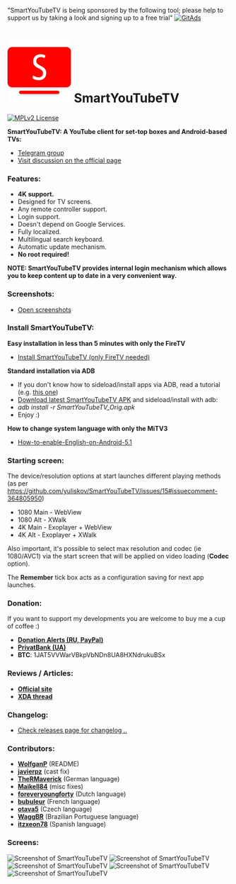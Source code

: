 "SmartYouTubeTV is being sponsored by the following tool; please help to support us by taking a look and signing up to a free trial"
<a href="https://tracking.gitads.io/?repo=SmartYouTubeTV"><img src="https://images.gitads.io/SmartYouTubeTV" alt="GitAds"/></a>

![Logo of SmartYouTubeTV](screenshots/smartyoutubetv-logo_small.png "Logo of SmartYouTubeTV") SmartYouTubeTV
=========

[![MPLv2 License](http://img.shields.io/badge/license-MPLv2-blue.svg?style=flat-square)](https://www.mozilla.org/MPL/2.0/)

__SmartYouTubeTV: A YouTube client for set-top boxes and Android-based TVs:__

 * <a href="https://t.me/SmartYouTubeTV">Telegram group</a>
 * <a href="https://smartyoutubetv.github.io/#disqus_thread" target="_blank">Visit discussion on the official page</a>

### Features:

 * __4K support.__
 * Designed for TV screens.
 * Any remote controller support.
 * Login support.
 * Doesn't depend on Google Services.
 * Fully localized.
 * Multilingual search keyboard.
 * Automatic update mechanism.
 * __No root required!__

__NOTE: SmartYouTubeTV provides internal login mechanism which allows you to keep content up to date in a very convenient way.__

### Screenshots:
 * [Open screenshots](#screens)

### Install SmartYouTubeTV:

__Easy installation in less than 5 minutes with only the FireTV__
 * <a href="https://github.com/yuliskov/SmartYouTubeTV/wiki/Install-SmartYouTubeTV-(only-FireTV-needed)">Install SmartYouTubeTV (only FireTV needed)</a>

__Standard installation via ADB__
 * If you don't know how to sideload/install apps via ADB, read a tutorial (e.g. <a href="http://kodi.wiki/view/HOW-TO:Install_Kodi_on_Fire_TV" target="_blank">this one</a>)
 * <a href="https://github.com/yuliskov/SmartYouTubeTV/releases" target="_blank">Download latest SmartYouTubeTV APK</a> and sideload/install with adb: 
 * *adb install -r SmartYouTubeTV_Orig.apk*
 * Enjoy :)

__How to change system language with only the MiTV3__
 * [How-to-enable-English-on-Android-5.1](https://github.com/yuliskov/SmartYouTubeTV/wiki/How-to-enable-English-on-Android-5.1)

### Starting screen:

The device/resolution options at start launches different playing methods (as per https://github.com/yuliskov/SmartYouTubeTV/issues/15#issuecomment-364805950)
* 1080 Main - WebView
* 1080 Alt  - XWalk
* 4K Main   - Exoplayer + WebView
* 4K Alt    - Exoplayer + XWalk

Also important, it's possible to select max resolution and codec (ie 1080/AVC1) via the start screen that will be applied on video loading (**Codec** option).

The **Remember** tick box acts as a configuration saving for next app launches.

### Donation:
If you want to support my developments you are welcome to buy me a cup of coffee :)
 * [__Donation Alerts (RU, PayPal)__](https://www.donationalerts.ru/r/firsthash)
 * [__PrivatBank (UA)__](https://privatbank.ua/ru/sendmoney?payment=5fcdddf53e3d491d63fcb050e6e2e05f2f2678c2)
 * __BTC__: 1JAT5VVWarVBkpVbNDn8UA8HXNdrukuBSx
 
### Reviews / Articles:
 * [__Official site__](https://smartyoutubetv.github.io)
 * [__XDA thread__](https://forum.xda-developers.com/fire-tv/themes-apps/modified-version-smart-youtube-tv-t3773384)
 
### Changelog:
 * [Check releases page for changelog ..](https://github.com/yuliskov/SmartYouTubeTV/releases)

### Contributors:
 * __[WolfganP](https://github.com/WolfganP)__ (README)
 * __[javierpz](https://github.com/javierpz)__ (cast fix)
 * __[TheRMaverick](https://github.com/TheRMaverick)__ (German language)
 * __[Maikell84](https://github.com/Maikell84)__ (misc fixes)
 * __[foreveryoungforty](https://github.com/foreveryoungforty)__ (Dutch language)
 * __[bubuleur](https://github.com/bubuleur)__ (French language)
 * __[otava5](https://github.com/otava5)__ (Czech language)
 * __[WaggBR](https://github.com/WaggBR)__ (Brazilian Portuguese language)
 * __[itzxeon78](https://github.com/itzxeon78)__ (Spanish language)

### Screens:
![Screenshot of SmartYouTubeTV](screenshots/smartyoutubetv_screenshot_01.jpg "Screenshot of SmartYouTubeTV")
![Screenshot of SmartYouTubeTV](screenshots/smartyoutubetv_screenshot_02.jpg "Screenshot of SmartYouTubeTV")
![Screenshot of SmartYouTubeTV](screenshots/smartyoutubetv_screenshot_03.jpg "Screenshot of SmartYouTubeTV")
![Screenshot of SmartYouTubeTV](screenshots/smartyoutubetv_screenshot_04.jpg "Screenshot of SmartYouTubeTV")
![Screenshot of SmartYouTubeTV](screenshots/smartyoutubetv_screenshot_05.jpg "Screenshot of SmartYouTubeTV")
